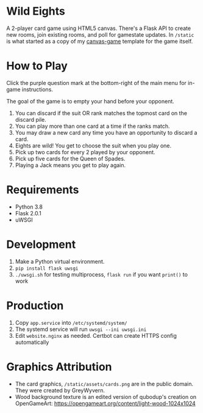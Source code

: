 # Wild Eights
A 2-player card game using HTML5 canvas. There's a Flask API to create new rooms, join existing rooms, and poll for gamestate updates. In `/static` is what started as a copy of my [canvas-game](https://github.com/tassaron/canvas-game) template for the game itself.

# How to Play
Click the purple question mark at the bottom-right of the main menu for in-game instructions.

The goal of the game is to empty your hand before your opponent.

1. You can discard if the suit OR rank matches the topmost card on the discard pile.
2. You can play more than one card at a time if the ranks match.
3. You may draw a new card any time you have an opportunity to discard a card.
4. Eights are wild! You get to choose the suit when you play one.
5. Pick up two cards for every 2 played by your opponent.
6. Pick up five cards for the Queen of Spades.
7. Playing a Jack means you get to play again.

# Requirements
* Python 3.8
* Flask 2.0.1
* uWSGI

# Development
1. Make a Python virtual environment.
2. `pip install flask uwsgi`
3. `./uwsgi.sh` for testing multiprocess, `flask run` if you want `print()` to work

# Production
1. Copy `app.service` into `/etc/systemd/system/`
2. The systemd service will run `uwsgi --ini uwsgi.ini`
3. Edit `website.nginx` as needed. Certbot can create HTTPS config automatically

# Graphics Attribution
* The card graphics, `/static/assets/cards.png` are in the public domain. They were created by GreyWyvern.
* Wood background texture is an edited version of qubodup's creation on OpenGameArt: <https://opengameart.org/content/light-wood-1024x1024>